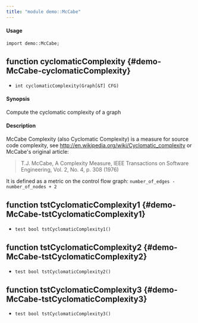 ```yaml
---
title: "module demo::McCabe"
---
```


#### Usage

`import demo::McCabe;`


## function cyclomaticComplexity {#demo-McCabe-cyclomaticComplexity}

* ``int cyclomaticComplexity(Graph[&T] CFG)``

#### Synopsis

Compute the cyclomatic complexity of a graph

#### Description



McCabe Complexity (also Cyclomatic Complexity) is a measure for source code
complexity, see <http://en.wikipedia.org/wiki/Cyclomatic_complexity>
or McCabe's original article:
> T.J. McCabe, A Complexity Measure, IEEE Transactions on Software Engineering,
> Vol. 2, No. 4, p. 308 (1976)

It is defined as a metric on the control flow graph:
  `number_of_edges - number_of_nodes + 2`

## function tstCyclomaticComplexity1 {#demo-McCabe-tstCyclomaticComplexity1}

* ``test bool tstCyclomaticComplexity1()``

## function tstCyclomaticComplexity2 {#demo-McCabe-tstCyclomaticComplexity2}

* ``test bool tstCyclomaticComplexity2()``

## function tstCyclomaticComplexity3 {#demo-McCabe-tstCyclomaticComplexity3}

* ``test bool tstCyclomaticComplexity3()``

